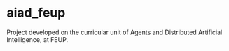 # aiad_feup
Project developed on the curricular unit of Agents and Distributed Artificial Intelligence, at FEUP.
